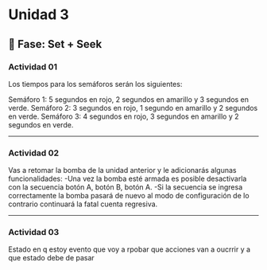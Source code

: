 # Unidad 3

## 🔎 Fase: Set + Seek

### Actividad 01
Los tiempos para los semáforos serán los siguientes:

Semáforo 1: 5 segundos en rojo, 2 segundos en amarillo y 3 segundos en verde.
Semáforo 2: 3 segundos en rojo, 1 segundo en amarillo y 2 segundos en verde.
Semáforo 3: 4 segundos en rojo, 3 segundos en amarillo y 2 segundos en verde.

---

### Actividad 02
Vas a retomar la bomba de la unidad anterior y le adicionarás algunas funcionalidades:
  -Una vez la bomba esté armada es posible desactivarla con la secuencia botón A, botón B, botón A.
  -Si la secuencia se ingresa correctamente la bomba pasará de nuevo al modo de configuración de lo contrario continuará la fatal cuenta regresiva.

---

### Actividad 03

Estado en q estoy evento que voy a rpobar que acciones van a oucrrir y a que estado debe de pasar

